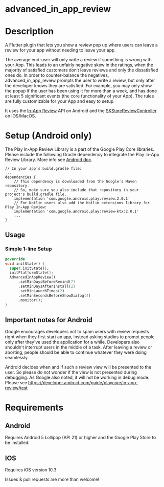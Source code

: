 # advanced_in_app_review

# Description
A Flutter plugin that lets you show a review pop up where users can leave a review for your app without needing to leave your app.

The average end-user will only write a review if something is wrong with your App. This leads to an unfairly negative skew in the ratings, when the majority of satisfied customers don’t leave reviews and only the dissatisfied ones do. In order to counter-balance the negatives, advanced_in_app_review prompts the user to write a review, but only after the developer knows they are satisfied. For example, you may only show the popup if the user has been using it for more than a week, and has done at least 5 significant events (the core functionality of your App). The rules are fully customizable for your App and easy to setup.

It uses the [In-App Review](https://developer.android.com/guide/playcore/in-app-review) API on Android and the [SKStoreReviewController](https://developer.apple.com/documentation/storekit/skstorereviewcontroller) on iOS/MacOS.

# Setup (Android only)

The Play In-App Review Library is a part of the Google Play Core libraries. Please include the following Gradle dependency to integrate the Play In-App Review Library. More info see [Android doc](https://developer.android.com/guide/playcore/in-app-review/kotlin-java).

 ```
 // In your app’s build.gradle file:
 ...
 dependencies {
     // This dependency is downloaded from the Google’s Maven repository.
     // So, make sure you also include that repository in your project's build.gradle file.
     implementation 'com.google.android.play:review:2.0.1'
     // For Kotlin users also add the Kotlin extensions library for Play In-App Review:
     implementation 'com.google.android.play:review-ktx:2.0.1'
     ...
 }
 ```

## Usage

### Simple 1-line Setup

```dart
@override
void initState() {
  super.initState();
  initPlatformState();
  AdvancedInAppReview()
      .setMinDaysBeforeRemind(7)
      .setMinDaysAfterInstall(2)
      .setMinLaunchTimes(2)
      .setMinSecondsBeforeShowDialog(4)
      .monitor();
}
```

## Important notes for Android

Google encourages developers not to spam users with review requests right when they first start an app, instead asking studios to prompt people only after they've used the application for a while. Developers also shouldn't interrupt users in the middle of a task. After leaving a review or aborting, people should be able to continue whatever they were doing seamlessly.

Android decides when and if such a review view will be presented to the user. So please do not wonder if the view is not presented during debugging. As Google also noted, it will not be working in debug mode. Please see https://developer.android.com/guide/playcore/in-app-review/test

# Requirements
## Android
Requires Android 5 Lollipop (API 21) or higher and the Google Play Store to be installed.
## IOS
Requires iOS version 10.3

Issues & pull requests are more than welcome!
